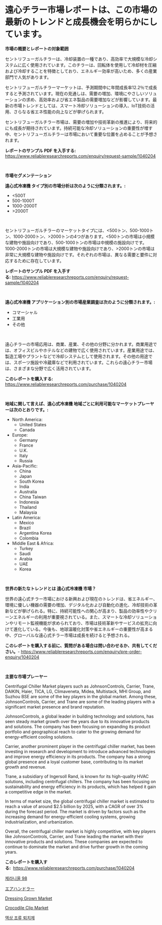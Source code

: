 <p><h1>遠心チラー市場レポートは、この市場の最新のトレンドと成長機会を明らかにしています。</h1></p><p><strong>市場の概要とレポートの対象範囲</strong></p>
<p><p>セントリフューガルチラーは、冷却装置の一種であり、高効率で大規模な冷却システムに広く使用されています。このチラーは、回転体を使用して冷却材を圧縮および冷却することを特徴としており、エネルギー効率が高いため、多くの産業部門で人気があります。</p><p>セントリフューガルチラーマーケットは、予測期間中に年間成長率12.2％で成長すると予測されています。現在の見通しは、需要の増加、環境にやさしいソリューションの求め、高効率および省エネ製品の需要増加などが影響しています。最新の市場トレンドとしては、スマート冷却ソリューションの導入、IoT技術の活用、さらなる省エネ性能の向上などが挙げられます。</p><p>セントリフューガルチラー市場は、需要の増加や技術革新の推進により、将来的にも成長が期待されています。持続可能な冷却ソリューションの重要性が増す中、セントリフューガルチラーは市場において重要な位置を占めることが予想されます。</p></p>
<p><strong>レポートのサンプル PDF を入手する:</strong> <a href="https://www.reliableresearchreports.com/enquiry/request-sample/1040204">https://www.reliableresearchreports.com/enquiry/request-sample/1040204</a></p>
<p>&nbsp;</p>
<p><strong>市場セグメンテーション</strong></p>
<p><strong>遠心式冷凍機 タイプ別の市場分析は次のように分類されます。:</strong></p>
<p><ul><li><500T</li><li>500-1000T</li><li>1000-2000T</li><li>>2000T</li></ul></p>
<p>&nbsp;</p>
<p><p>セントリフューガルチラーのマーケットタイプには、<500トン、500-1000トン、1000-2000トン、>2000トンの4つがあります。<500トンの市場は小規模な建物や施設向けであり、500-1000トンの市場は中規模の施設向けです。1000-2000トンの市場は大規模な建物や施設向けであり、>2000トンの市場は非常に大規模な建物や施設向けです。それぞれの市場は、異なる需要と要件に対応するために存在しています。</p></p>
<p><strong>レポートのサンプル PDF を入手する:</strong>&nbsp;<a href="https://www.reliableresearchreports.com/enquiry/request-sample/1040204">https://www.reliableresearchreports.com/enquiry/request-sample/1040204</a></p>
<p>&nbsp;</p>
<p><strong> 遠心式冷凍機 アプリケーション別の市場産業調査は次のように分類されます。:</strong></p>
<p><ul><li>コマーシャル</li><li>工業用</li><li>その他</li></ul></p>
<p>&nbsp;</p>
<p><p>遠心チラーの市場応用は、商業、産業、その他の分野に分かれます。商業用途では、オフィスビルやホテルなどの建物で広く使用されています。産業用途では、製造工場やプラントなどで冷却システムとして使用されます。その他の用途では、スポーツ施設や冷蔵庫などで利用されています。これらの遠心チラー市場は、さまざまな分野で広く活用されています。</p></p>
<p><strong>このレポートを購入する:</strong>&nbsp; <a href="https://www.reliableresearchreports.com/purchase/1040204">https://www.reliableresearchreports.com/purchase/1040204</a></p>
<p>&nbsp;</p>
<p><strong>地域に関して言えば、遠心式冷凍機 地域ごとに利用可能なマーケットプレーヤーは次のとおりです。:</strong></p>
<p><ul>
    <li>
        North America:
        <ul>
            <li>United States</li>
            <li>Canada</li>
        </ul>
    </li>
    <li>
        Europe:
        <ul>
            <li>Germany</li>
            <li>France</li>
            <li>U.K.</li>
            <li>Italy</li>
            <li>Russia</li>
        </ul>
    </li>
    <li>
        Asia-Pacific:
        <ul>
            <li>China</li>
            <li>Japan</li>
            <li>South Korea</li>
            <li>India</li>
            <li>Australia</li>
            <li>China Taiwan</li>
            <li>Indonesia</li>
            <li>Thailand</li>
            <li>Malaysia</li>
        </ul>
    </li>
    <li>
        Latin America:
        <ul>
            <li>Mexico</li>
            <li>Brazil</li>
            <li>Argentina Korea</li>
            <li>Colombia</li>
        </ul>
    </li>
    <li>
        Middle East & Africa:
        <ul>
            <li>Turkey</li>
            <li>Saudi</li>
            <li>Arabia</li>
            <li>UAE</li>
            <li>Korea</li>
        </ul>
    </li>
    </ul></p>
<p>&nbsp;</p>
<p><strong>世界の新たなトレンドとは 遠心式冷凍機 市場？</strong></p>
<p><p>世界の遠心式チラー市場における新興および現在のトレンドは、省エネルギー、環境に優しい機器の需要の増加、デジタル化および自動化の進化、冷却技術の革新などが挙げられる。特に、持続可能性への関心が高まり、製品の効率性やクリーンエネルギーの利用が重要視されている。また、スマートな冷却ソリューションやリモート監視機能が求められており、市場は技術革新やサービスの拡充に向けて進化している。今後も、地球温暖化対策や省エネルギーの重要性が高まる中、グローバルな遠心式チラー市場は成長を続けると予想される。</p></p>
<p><strong>このレポートを購入する前に、質問がある場合は問い合わせるか、共有してください。</strong>- <a href="https://www.reliableresearchreports.com/enquiry/pre-order-enquiry/1040204">https://www.reliableresearchreports.com/enquiry/pre-order-enquiry/1040204</a></p>
<p>&nbsp;</p>
<p><strong>主要な市場プレーヤー</strong></p>
<p><p>Centrifugal Chiller Market players such as JohnsonControls, Carrier, Trane, DAIKIN, Haier, TICA, LG, Climaveneta, Midea, Multistack, MHI Group, and Suzhou BSE are some of the key players in the global market. Among these, JohnsonControls, Carrier, and Trane are some of the leading players with a significant market presence and brand reputation.</p><p>JohnsonControls, a global leader in building technology and solutions, has seen steady market growth over the years due to its innovative products and solutions. The company has been focusing on expanding its product portfolio and geographical reach to cater to the growing demand for energy-efficient cooling solutions.</p><p>Carrier, another prominent player in the centrifugal chiller market, has been investing in research and development to introduce advanced technologies and improve energy efficiency in its products. The company has a strong global presence and a loyal customer base, contributing to its market growth and revenue.</p><p>Trane, a subsidiary of Ingersoll Rand, is known for its high-quality HVAC solutions, including centrifugal chillers. The company has been focusing on sustainability and energy efficiency in its products, which has helped it gain a competitive edge in the market.</p><p>In terms of market size, the global centrifugal chiller market is estimated to reach a value of around $2.5 billion by 2025, with a CAGR of over 3% during the forecast period. The market is driven by factors such as the increasing demand for energy-efficient cooling systems, growing industrialization, and urbanization.</p><p>Overall, the centrifugal chiller market is highly competitive, with key players like JohnsonControls, Carrier, and Trane leading the market with their innovative products and solutions. These companies are expected to continue to dominate the market and drive further growth in the coming years.</p></p>
<p><strong>このレポートを購入する:</strong>&nbsp;&nbsp;<a href="https://www.reliableresearchreports.com/purchase/1040204">https://www.reliableresearchreports.com/purchase/1040204</a></p>
<p><p><a href="https://github.com/crfsywufhm81415/Market-Research-Report-List-1/blob/main/54778263559.md">제라니올 98</a></p><p><a href="https://github.com/zekaoe592392/Market-Research-Report-List-1/blob/main/92335453972.md">エアハンドラー</a></p><p><a href="https://github.com/bmorecock/Market-Research-Report-List-2/blob/main/dressing-grown-market.md">Dressing Grown Market</a></p><p><a href="https://github.com/Krish2023na/Market-Research-Report-List-3/blob/main/crocodile-clip-market.md">Crocodile Clip Market</a></p><p><a href="https://github.com/vsap75a286l/Market-Research-Report-List-1/blob/main/12723403558.md">액상 조류 퇴치제</a></p></p>